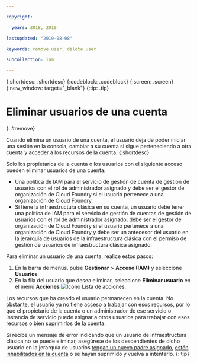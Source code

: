 ```yaml
---

copyright:

  years: 2018, 2019

lastupdated: "2019-08-08"

keywords: remove user, delete user

subcollection: iam

---
```


{:shortdesc: .shortdesc}
{:codeblock: .codeblock}
{:screen: .screen}
{:new_window: target="_blank"}
{:tip: .tip}

# Eliminar usuarios de una cuenta
{: #remove}

Cuando elimina un usuario de una cuenta, el usuario deja de poder iniciar una sesión en la consola, cambiar a su cuenta si sigue perteneciendo a otra cuenta y acceder a los recursos de la cuenta.
{:shortdesc}

Solo los propietarios de la cuenta o los usuarios con el siguiente acceso pueden eliminar usuarios de una cuenta:

* Una política de IAM para el servicio de gestión de cuenta de gestión de usuarios con el rol de administrador asignado y debe ser el gestor de organización de Cloud Foundry si el usuario pertenece a una organización de Cloud Foundry.
* Si tiene la infraestructura clásica en su cuenta, un usuario debe tener una política de IAM para el servicio de gestión de cuentas de gestión de usuarios con el rol de administrador asignado, debe ser el gestor de organización de Cloud Foundry si el usuario pertenece a una organización de Cloud Foundry y debe ser un antecesor del usuario en la jerarquía de usuarios de la infraestructura clásica con el permiso de gestión de usuarios de infraestructura clásica asignado.

Para eliminar un usuario de una cuenta, realice estos pasos:

1. En la barra de menús, pulse **Gestionar** &gt; **Acceso (IAM)** y seleccione **Usuarios**.
2. En la fila del usuario que desea eliminar, seleccione **Eliminar usuario** en el menú **Acciones** ![Icono Lista de acciones](../icons/action-menu-icon.svg).

Los recursos que ha creado el usuario permanecen en la cuenta. No obstante, el usuario ya no tiene acceso a trabajar con esos recursos, por lo que el propietario de la cuenta o un administrador de ese servicio o instancia de servicio puede asignar a otros usuarios para trabajar con esos recursos o bien suprimirlos de la cuenta.

Si recibe un mensaje de error indicando que un usuario de infraestructura clásica no se puede eliminar, asegúrese de los descendientes de dicho usuario en la jerarquía de usuarios [tengan un nuevo padre asignado](/docs/iam?topic=iam-update-parent), [estén inhabilitados en la cuenta](/docs/iam?topic=iam-status) o se hayan suprimido y vuelva a intentarlo.
{: tip}
